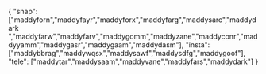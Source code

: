 {
  "snap":  ["maddyforn","maddyfayr","maddyforx","maddyfarg","maddysarc","maddydark ","maddyfarw","maddyfarv","maddygomm","maddyzane","maddyconr","maddyyamm","maddygasr","maddygaam","maddydasm"],
  "insta": ["maddybbrag","maddywqsx","maddysawf","maddysdfg","maddygoof"],
  "tele":  ["maddytar","maddysaam","maddyvane","maddyfars","maddydark"]
}

